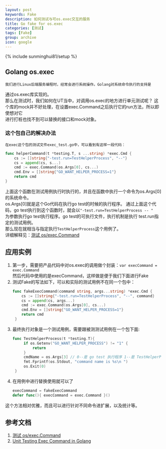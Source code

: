 ```yaml
---
layout: post
keywords: Fake
description: 如何测试与可os.exec交互的服务
title: Go fake for os.exec
categories: [测试]
tags: [Fake]
group: archive
icon: google
---
```

{% include sunminghui81/setup %}


## Golang os.exec
    我们进行Linux后端服务编程时，经常会进行系统操作。Golang对系统命令执行的支持是  
通过os.exec库实现的。  
    那么在测试时，我们如何在UT当中，对调用os.exec的地方进行单元测试呢？
    这个库的mock并不好处理，在设置exec.Command之后执行它的run方法，所以即使想对它  
进行打桩也找不到可以替换的接口和mock对象。

### 这个包自己的解决办法
    在exec这个包的测试文件exec_test.go中，可以看到有这样一段代码：
```Go
func helperCommand(t *testing.T, s ...string) *exec.Cmd {
    cs := []string{"-test.run=TestHelperProcess", "--"}
    cs = append(cs, s...)
    cmd := exec.Command(os.Args[0], cs...)
    cmd.Env = []string{"GO_WANT_HELPER_PROCESS=1"}
    return cmd
}
```
上面这个函数在测试用例执行时执行的，并且在函数中执行一个命令为os.Args[0]的系统命令。  
os.Args[0]就是这个Go代码在执行go test的时候的执行程序。
通过上面这个代码，go test执行到这个函数时，就会以```"-test.run=TestHelperProcess -- "```  
为参数执行go test执行程序。go test的可执行文件，执行机制是执行 test.run指定的测试用例。  
那么现在就相当与指定执行```TestHelperProcess```这个用例了。  
详细解释见：[测试 os/exec.Command](https://npf.io/2015/06/testing-exec-command/)

## 应用实例
1. 第一步，需要把产品代码中对os.exec的调用做个封装：```var execCommand = exec.Command```  
   然后代码中使用的是execCommand，这样做是便于我们下面进行Fake
2. 测试Fake的写法如下，可以和实际的测试用例不在同一个包中：  
   ```Go
   func fakeExecCommand(command string, args...string) *exec.Cmd {
       cs := []string{"-test.run=TestHelperProcess", "--", command}
       cs = append(cs, args...)
       cmd := exec.Command(os.Args[0], cs...)
       cmd.Env = []string{"GO_WANT_HELPER_PROCESS=1"}
       return cmd
    }
   ```
3. 最终执行对象是一个测试用例，需要跟被测测试用例在一个包下面:  
   ```Go
   func TestHelperProcess(t *testing.T){
        if os.Getenv("GO_WANT_HELPER_PROCESS") != "1" {
            return
        }
        cmdName = os.Args[3] // 0--是 go test 执行程序 1--是 TestHelperProcess 2-- 是“--”
        fmt.Fprintf(os.Stdout, "command name is %s\n ")
        os.Exit(0)
    }
   ```
4. 在用例中进行替换使用就可以了  
   ```Go
   execCommand = fakeExecCommand
   defer func(){ execCommand = exec.Command }()
   ```

这个方法相对优雅，而且可以进行针对不同命令进扩展，以及统计等。


## 参考文档
1. [测试 os/exec.Command](https://npf.io/2015/06/testing-exec-command/)  
2. [Unit Testing Exec Command in Golang](https://jamiethompson.me/posts/Unit-Testing-Exec-Command-In-Golang/)
